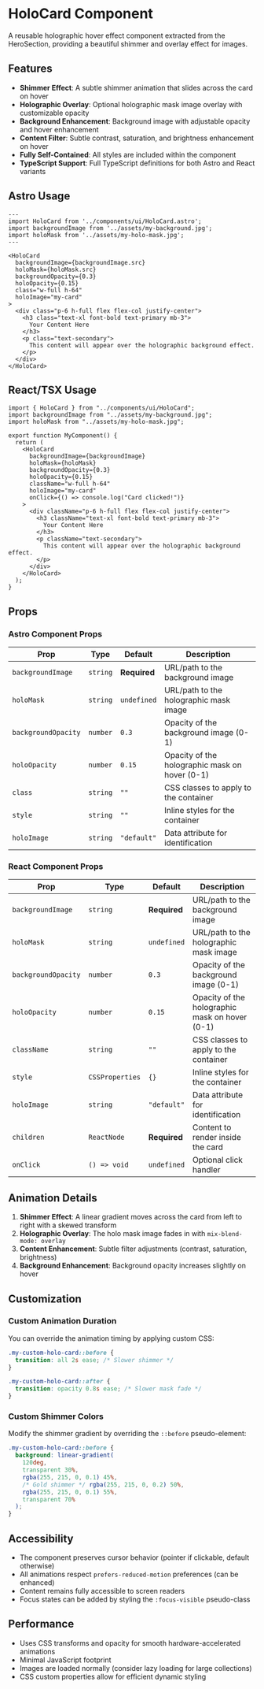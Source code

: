 # HoloCard Component

A reusable holographic hover effect component extracted from the HeroSection, providing a beautiful shimmer and overlay effect for images.

## Features

- **Shimmer Effect**: A subtle shimmer animation that slides across the card on hover
- **Holographic Overlay**: Optional holographic mask image overlay with customizable opacity
- **Background Enhancement**: Background image with adjustable opacity and hover enhancement
- **Content Filter**: Subtle contrast, saturation, and brightness enhancement on hover
- **Fully Self-Contained**: All styles are included within the component
- **TypeScript Support**: Full TypeScript definitions for both Astro and React variants

## Astro Usage

```astro
---
import HoloCard from '../components/ui/HoloCard.astro';
import backgroundImage from '../assets/my-background.jpg';
import holoMask from '../assets/my-holo-mask.jpg';
---

<HoloCard
  backgroundImage={backgroundImage.src}
  holoMask={holoMask.src}
  backgroundOpacity={0.3}
  holoOpacity={0.15}
  class="w-full h-64"
  holoImage="my-card"
>
  <div class="p-6 h-full flex flex-col justify-center">
    <h3 class="text-xl font-bold text-primary mb-3">
      Your Content Here
    </h3>
    <p class="text-secondary">
      This content will appear over the holographic background effect.
    </p>
  </div>
</HoloCard>
```

## React/TSX Usage

```tsx
import { HoloCard } from "../components/ui/HoloCard";
import backgroundImage from "../assets/my-background.jpg";
import holoMask from "../assets/my-holo-mask.jpg";

export function MyComponent() {
  return (
    <HoloCard
      backgroundImage={backgroundImage}
      holoMask={holoMask}
      backgroundOpacity={0.3}
      holoOpacity={0.15}
      className="w-full h-64"
      holoImage="my-card"
      onClick={() => console.log("Card clicked!")}
    >
      <div className="p-6 h-full flex flex-col justify-center">
        <h3 className="text-xl font-bold text-primary mb-3">
          Your Content Here
        </h3>
        <p className="text-secondary">
          This content will appear over the holographic background effect.
        </p>
      </div>
    </HoloCard>
  );
}
```

## Props

### Astro Component Props

| Prop                | Type     | Default      | Description                                    |
| ------------------- | -------- | ------------ | ---------------------------------------------- |
| `backgroundImage`   | `string` | **Required** | URL/path to the background image               |
| `holoMask`          | `string` | `undefined`  | URL/path to the holographic mask image         |
| `backgroundOpacity` | `number` | `0.3`        | Opacity of the background image (0-1)          |
| `holoOpacity`       | `number` | `0.15`       | Opacity of the holographic mask on hover (0-1) |
| `class`             | `string` | `""`         | CSS classes to apply to the container          |
| `style`             | `string` | `""`         | Inline styles for the container                |
| `holoImage`         | `string` | `"default"`  | Data attribute for identification              |

### React Component Props

| Prop                | Type            | Default      | Description                                    |
| ------------------- | --------------- | ------------ | ---------------------------------------------- |
| `backgroundImage`   | `string`        | **Required** | URL/path to the background image               |
| `holoMask`          | `string`        | `undefined`  | URL/path to the holographic mask image         |
| `backgroundOpacity` | `number`        | `0.3`        | Opacity of the background image (0-1)          |
| `holoOpacity`       | `number`        | `0.15`       | Opacity of the holographic mask on hover (0-1) |
| `className`         | `string`        | `""`         | CSS classes to apply to the container          |
| `style`             | `CSSProperties` | `{}`         | Inline styles for the container                |
| `holoImage`         | `string`        | `"default"`  | Data attribute for identification              |
| `children`          | `ReactNode`     | **Required** | Content to render inside the card              |
| `onClick`           | `() => void`    | `undefined`  | Optional click handler                         |

## Animation Details

1. **Shimmer Effect**: A linear gradient moves across the card from left to right with a skewed transform
2. **Holographic Overlay**: The holo mask image fades in with `mix-blend-mode: overlay`
3. **Content Enhancement**: Subtle filter adjustments (contrast, saturation, brightness)
4. **Background Enhancement**: Background opacity increases slightly on hover

## Customization

### Custom Animation Duration

You can override the animation timing by applying custom CSS:

```css
.my-custom-holo-card::before {
  transition: all 2s ease; /* Slower shimmer */
}

.my-custom-holo-card::after {
  transition: opacity 0.8s ease; /* Slower mask fade */
}
```

### Custom Shimmer Colors

Modify the shimmer gradient by overriding the `::before` pseudo-element:

```css
.my-custom-holo-card::before {
  background: linear-gradient(
    120deg,
    transparent 30%,
    rgba(255, 215, 0, 0.1) 45%,
    /* Gold shimmer */ rgba(255, 215, 0, 0.2) 50%,
    rgba(255, 215, 0, 0.1) 55%,
    transparent 70%
  );
}
```

## Accessibility

- The component preserves cursor behavior (pointer if clickable, default otherwise)
- All animations respect `prefers-reduced-motion` preferences (can be enhanced)
- Content remains fully accessible to screen readers
- Focus states can be added by styling the `:focus-visible` pseudo-class

## Performance

- Uses CSS transforms and opacity for smooth hardware-accelerated animations
- Minimal JavaScript footprint
- Images are loaded normally (consider lazy loading for large collections)
- CSS custom properties allow for efficient dynamic styling
